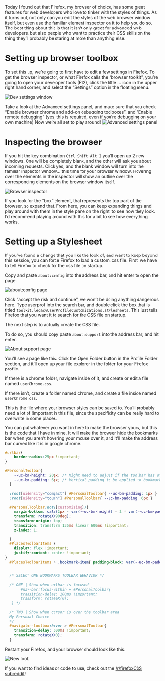 Today I found out that Firefox, my browser of choice, has some great features for web developers who love to tinker with the styles of things. As it turns out, not only can you edit the styles of the web browser window itself, but even use the familiar element inspector on it to help you do so. The best thing about this is that it isn’t only great for advanced web developers, but also people who want to practice their CSS skills on the thing they’ll probably be staring at more than anything else.


# Setting up browser toolbox

To set this up, we’re going to first have to edit a few settings in Firefox.
To get the browser inspector, or what Firefox calls the “browser toolkit”, you’re going to open your developer tools (F12), click the little … icon in the upper right hand corner, and select the “Settings” option in the floating menu. 

![Dev settings window](https://dev-to-uploads.s3.amazonaws.com/i/wq6m38g43ate6vhaxlac.png)


Take a look at the Advanced settings panel, and make sure that you check “Enable browser chrome and add-on debugging toolboxes”, and “Enable remote debugging” (yes, this is required, even if you’re debugging on your own machine)
Now we’re all set to play around!
![Advanced settings panel](https://dev-to-uploads.s3.amazonaws.com/i/su876mo1lvz8qmdllilu.png)

# Inspecting the browser

If you hit the key combination `Ctrl Shift Alt I` you’ll open up 2 new windows. One will be completely blank, and the other will ask you about incoming requests. Click yes, and the blank window will turn into the familiar inspector window… this time for your browser window. Hovering over the elements in the inspector will show an outline over the corresponding elements on the browser window itself.

![Browser inspector](https://dev-to-uploads.s3.amazonaws.com/i/4k1i6an793q1v1wgu5gb.png)

If you look for the “box” element, that represents the top part of the browser, so expand that.  From here, you can keep expanding things and play around with them in the style pane on the right, to see how they look. I’d recommend playing around with this for a bit to see how everything works. 

# Setting up a Stylesheet

If you’ve found a change that you like the look of, and want to keep beyond this session, you can force Firefox to load a custom .css file. First, we have to tell Firefox to check for the css file on startup.


Copy and paste `about:config` into the address bar, and hit enter to open the page.

![about:config page](https://dev-to-uploads.s3.amazonaws.com/i/8irqfd33rkiag4hvskri.PNG)

Click “accept the risk and continue”, we won’t be doing anything dangerous here. 
Type userprof into the search bar, and double click the box that is titled `toolkit.legacyUserProfileCustomizations.stylesheets`. This just tells Firefox that you want it to search for the CSS file on startup.  



The next step is to actually create the CSS file.

To do so, you should copy paste `about:support` into the address bar, and hit enter. 

![About:support page](https://dev-to-uploads.s3.amazonaws.com/i/hqhu3gvfohkxe54ceav0.png)

You’ll see a page like this. Click the Open Folder button in the Profile Folder section, and it’ll open up your file explorer in the folder for your Firefox profile. 


If there is a chrome folder, navigate inside of it, and create or edit a file named `userChrome.css`.

If there isn’t, create a folder named chrome, and create a file inside named `userChrome.css`.

This is the file where your browser styles can be saved to. You’ll probably need a lot of !important in this file, since the specificity can be really hard to overwrite in some places. 

You can put whatever you want in here to make the browser yours, but this is the code that I have in mine. It will make the browser hide the bookmarks bar when you aren’t hovering your mouse over it, and it’ll make the address bar curved like it is in google chrome. 

```css
#urlbar{
    border-radius:25px !important;
}
 
#PersonalToolbar{
    --uc-bm-height: 20px; /* Might need to adjust if the toolbar has other buttons */
    --uc-bm-padding: 6px; /* Vertical padding to be applied to bookmarks */
  }
  
  :root[uidensity="compact"] #PersonalToolbar{ --uc-bm-padding: 1px }
  :root[uidensity="touch"] #PersonalToolbar{ --uc-bm-padding: 6px }
  
  #PersonalToolbar:not([customizing]){
    margin-bottom: calc(2px - var(--uc-bm-height) - 2 * var(--uc-bm-padding));
    transform: rotateX(90deg);
    transform-origin: top;
    transition: transform 135ms linear 600ms !important;
    z-index: 1;
  
  }
  #PlacesToolbarItems {   
    display: flex !important;   
    justify-content: center !important; 
}
  #PlacesToolbarItems > .bookmark-item{ padding-block: var(--uc-bm-padding) !important; }
  
  
  /* SELECT ONE BOOKMARKS TOOLBAR BEHAVIOR */
  
  /* ONE | Show when urlbar is focused 
       #nav-bar:focus-within + #PersonalToolbar{ 
       transition-delay: 100ms !important; 
       transform: rotateX(0); 
   } */
  
  /* TWO | Show when cursor is over the toolbar area 
  My Personal Choice
  */
  #navigator-toolbox:hover > #PersonalToolbar{
    transition-delay: 100ms !important;
    transform: rotateX(0);
  }


```

Restart your Firefox, and your browser should look like this. 

![New look](https://dev-to-uploads.s3.amazonaws.com/i/21f6y1cyvr041e689gvm.PNG)

If you want to find ideas or code to use, check out the [/r/firefoxCSS subreddit](https://old.reddit.com/r/firefoxcss)!

